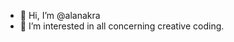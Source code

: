 - 👋 Hi, I’m @alanakra
- 👀 I’m interested in all concerning creative coding.
<!---
alanakra/alanakra is a ✨ special ✨ repository because its `README.md` (this file) appears on your GitHub profile.
You can click the Preview link to take a look at your changes.
--->
